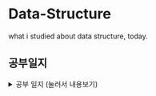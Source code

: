 # Data-Structure
what i studied about data structure, today.
## 공부일지
<details>
<summary> 공부 일지  (눌러서 내용보기) </summary>
<div markdown="1">

## 👩🏽‍💻 7월 4일 (토)
#### To Do
- Array에 대해 공부.
- Queue에 대해 공부.
- Stack에 대해 공부.
#### Difficult Things

<br>

## 👩🏽‍💻 7월 5일 (일)
#### To Do
- Linkedlist에 대해 공부.
- Double-Linkedlist에 대해 공부.
#### Difficult Things

<br>

## 👩🏽‍💻 7월 6일 (월)
#### To Do
- 문자열, 형변환, 데이터타입의 부족한 부분 공부.
#### Difficult Things

<br>

## 👩🏽‍💻 7월 7일 (화)
#### To Do
- 객체지향(class)다루는 부분의 부족한 부분 공부.
#### Difficult Things

<br>
